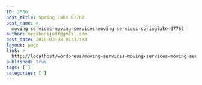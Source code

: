 ```yaml
---
ID: 3006
post_title: Spring Lake 07762
post_name: >
  moving-services-moving-services-moving-services-springlake-07762
author: mrgabonijeff@gmail.com
post_date: 2018-03-28 01:37:33
layout: page
link: >
  http://localhost/wordpress/moving-services-moving-services-moving-services-springlake-07762/
published: true
tags: [ ]
categories: [ ]
---
```

